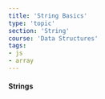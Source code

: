 ```yaml
---
title: 'String Basics'
type: 'topic'
section: 'String'
course: 'Data Structures'
tags:
- js
- array
---
```

#### Strings

